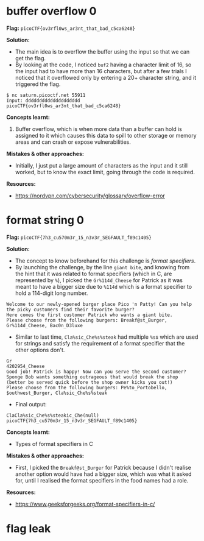 # buffer overflow 0

**Flag:** `picoCTF{ov3rfl0ws_ar3nt_that_bad_c5ca6248}`

**Solution:**
- The main idea is to overflow the buffer using the input so that we can get the flag.
- By looking at the code, I noticed `buf2` having a character limit of 16, so the input had to have more than 16 characters, but after a few trials I noticed that it overflowed only by entering a 20+ character string, and it triggered the flag.
```
$ nc saturn.picoctf.net 55911
Input: dddddddddddddddddddd
picoCTF{ov3rfl0ws_ar3nt_that_bad_c5ca6248}
```

**Concepts learnt:** 
1. Buffer overflow, which is when more data than a buffer can hold is assigned to it which causes this data to spill to other storage or memory areas and can crash or expose vulnerabilities.

**Mistakes & other approaches:**
- Initially, I just put a large amount of characters as the input and it still worked, but to know the exact limit, going through the code is required.

**Resources:**
- https://nordvpn.com/cybersecurity/glossary/overflow-error
# format string 0

**Flag:** `picoCTF{7h3_cu570m3r_15_n3v3r_SEGFAULT_f89c1405}`

**Solution:**
- The concept to know beforehand for this challenge is *format specifiers*. 
- By launching the challenge, by the line `giant bite`, and knowing from the hint that it was related to format specifiers (which in C, are represented by `%`), I picked the `Gr%114d_Cheese` for Patrick as it was meant to have a bigger size due to `%114d` which is a format specifier to hold a 114-digit long number.
```
Welcome to our newly-opened burger place Pico 'n Patty! Can you help the picky customers find their favorite burger?
Here comes the first customer Patrick who wants a giant bite.
Please choose from the following burgers: Breakf@st_Burger, Gr%114d_Cheese, Bac0n_D3luxe
```

- Similar to last time, `Cla%sic_Che%s%steak` had multiple `%s`s which are used for strings and satisfy the requirement of a format specifier that the other options don't.
```
Gr                                                                      4202954_Cheese
Good job! Patrick is happy! Now can you serve the second customer?
Sponge Bob wants something outrageous that would break the shop (better be served quick before the shop owner kicks you out!)
Please choose from the following burgers: Pe%to_Portobello, $outhwest_Burger, Cla%sic_Che%s%steak
```

- Final output: 
```
ClaCla%sic_Che%s%steakic_Che(null)
picoCTF{7h3_cu570m3r_15_n3v3r_SEGFAULT_f89c1405}
```

**Concepts learnt:**
- Types of format specifiers in C

**Mistakes & other approaches:**
- First, I picked the `Breakf@st_Burger` for Patrick because I didn't realise another option would have had a bigger size, which was what it asked for, until I realised the format specifiers in the food names had a role.

**Resources:**
- https://www.geeksforgeeks.org/format-specifiers-in-c/

# flag leak


